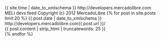 ---
---
<?xml version="1.0" encoding="utf-8"?>
<feed xmlns="http://www.w3.org/2005/Atom">
    <title type="text" xml:lang="en">MELI devs feed</title>
    <link type="application/atom+xml" href="http://developers.mercadolibre.com/feed/" rel="self"/>
    <link type="text" href="http://developers.mercadolibre.com" rel="alternate"/>
    <updated>{{ site.time | date_to_xmlschema }}</updated>
    <id>http://developers.mercadolibre.com</id>
    <author>
        <name>MELI devs feed</name>
    </author>
    <rights>Copyright (c) 2012 MercadoLibre</rights>
    {% for post in site.posts limit:20 %} 
    <entry>
        <title>{{ post.title }}</title>
        <link href="http://developers.mercadolibre.com{{ post.url }}/"/>
        <updated>{{ post.date | date_to_xmlschema }}</updated>
        <id>http://developers.mercadolibre.com{{ post.url }}/</id>
        <summary type="html">{{ post.content | strip_html | truncatewords: 25 }}</summary>
    </entry>
    {% endfor %}
</feed>

